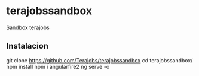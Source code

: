 # terajobssandbox
Sandbox terajobs

## Instalacion
git clone https://github.com/Terajobs/terajobssandbox
cd terajobssandbox/
npm install
npm i angularfire2
ng serve -o 